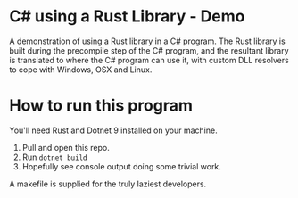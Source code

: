 # C# using a Rust Library - Demo

A demonstration of using a Rust library in a C# program. The Rust library is built during the precompile step of the C# program, and the resultant library is translated to where the C# program can use it, with custom DLL resolvers to cope with Windows, OSX and Linux.

# How to run this program

You'll need Rust and Dotnet 9 installed on your machine.

1. Pull and open this repo.
2. Run `dotnet build`
3. Hopefully see console output doing some trivial work.

A makefile is supplied for the truly laziest developers.
